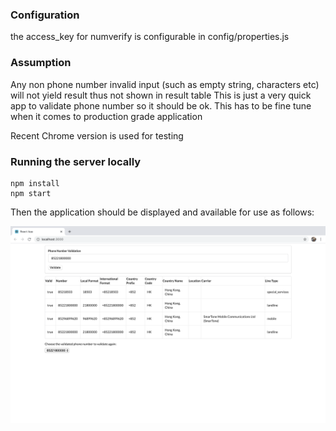 ### Configuration

the access_key for numverify is configurable in config/properties.js 

### Assumption 

Any non phone number invalid input (such as empty string, characters etc)  will not yield result thus not shown in result table
This is just a very quick app to validate phone number so it should be ok. This has to be fine tune when it comes to production grade application

Recent Chrome version is used for testing

### Running the server locally

    npm install
    npm start

Then the application should be displayed and available for use as follows:

![Image description](./react_app.png)
